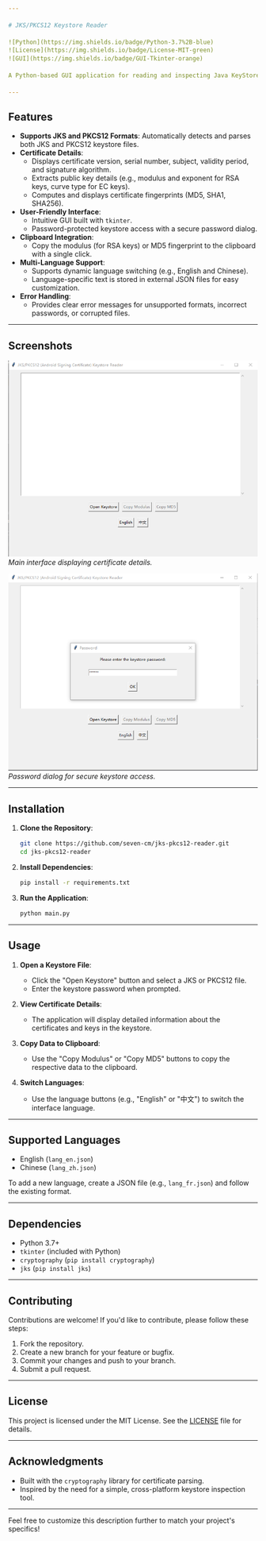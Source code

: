 ```yaml
---

# JKS/PKCS12 Keystore Reader

![Python](https://img.shields.io/badge/Python-3.7%2B-blue)
![License](https://img.shields.io/badge/License-MIT-green)
![GUI](https://img.shields.io/badge/GUI-Tkinter-orange)

A Python-based GUI application for reading and inspecting Java KeyStore (JKS) and PKCS12 keystore files. This tool is designed to help developers, system administrators, and security professionals easily view certificate and key details, including fingerprints, public key information, and validity periods.

---
```


## Features

- **Supports JKS and PKCS12 Formats**: Automatically detects and parses both JKS and PKCS12 keystore files.
- **Certificate Details**:
  - Displays certificate version, serial number, subject, validity period, and signature algorithm.
  - Extracts public key details (e.g., modulus and exponent for RSA keys, curve type for EC keys).
  - Computes and displays certificate fingerprints (MD5, SHA1, SHA256).
- **User-Friendly Interface**:
  - Intuitive GUI built with `tkinter`.
  - Password-protected keystore access with a secure password dialog.
- **Clipboard Integration**:
  - Copy the modulus (for RSA keys) or MD5 fingerprint to the clipboard with a single click.
- **Multi-Language Support**:
  - Supports dynamic language switching (e.g., English and Chinese).
  - Language-specific text is stored in external JSON files for easy customization.
- **Error Handling**:
  - Provides clear error messages for unsupported formats, incorrect passwords, or corrupted files.

---

## Screenshots

![Screenshot 1](screenshots/1-1.png)  
*Main interface displaying certificate details.*

![Screenshot 2](screenshots/1-2.png)  
*Password dialog for secure keystore access.*

---

## Installation

1. **Clone the Repository**:
   ```bash
   git clone https://github.com/seven-cm/jks-pkcs12-reader.git
   cd jks-pkcs12-reader
   ```

2. **Install Dependencies**:
   ```bash
   pip install -r requirements.txt
   ```

3. **Run the Application**:
   ```bash
   python main.py
   ```

---

## Usage

1. **Open a Keystore File**:
   - Click the "Open Keystore" button and select a JKS or PKCS12 file.
   - Enter the keystore password when prompted.

2. **View Certificate Details**:
   - The application will display detailed information about the certificates and keys in the keystore.

3. **Copy Data to Clipboard**:
   - Use the "Copy Modulus" or "Copy MD5" buttons to copy the respective data to the clipboard.

4. **Switch Languages**:
   - Use the language buttons (e.g., "English" or "中文") to switch the interface language.

---

## Supported Languages

- English (`lang_en.json`)
- Chinese (`lang_zh.json`)

To add a new language, create a JSON file (e.g., `lang_fr.json`) and follow the existing format.

---

## Dependencies

- Python 3.7+
- `tkinter` (included with Python)
- `cryptography` (`pip install cryptography`)
- `jks` (`pip install jks`)

---

## Contributing

Contributions are welcome! If you'd like to contribute, please follow these steps:

1. Fork the repository.
2. Create a new branch for your feature or bugfix.
3. Commit your changes and push to your branch.
4. Submit a pull request.

---

## License

This project is licensed under the MIT License. See the [LICENSE](LICENSE) file for details.

---

## Acknowledgments

- Built with the `cryptography` library for certificate parsing.
- Inspired by the need for a simple, cross-platform keystore inspection tool.

---



Feel free to customize this description further to match your project's specifics!